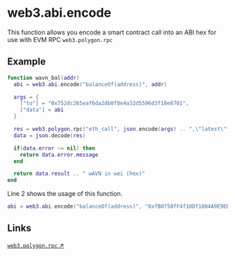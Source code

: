 # web3.abi.encode

This function allows you encode a smart contract call into an ABI hex for use with EVM RPC `web3.polygon.rpc`

## Example
```lua
function wavn_bal(addr)
  abi = web3.abi.encode("balanceOf(address)", addr)

  args = {
    ["to"] = "0x752dc265eaf6da2db0f8e4a32d5596d3f18e8701",
    ["data"] = abi
  }

  res = web3.polygon.rpc("eth_call", json.encode(args) .. ",\"latest\"")
  data = json.decode(res)

  if(data.error ~= nil) then
    return data.error.message
  end

  return data.result .. " wAVN in wei (hex)"
end
```

Line 2 shows the usage of this function.
```lua
abi = web3.abi.encode("balanceOf(address)", "0xfB0758fF4f10Df1804A9E9EB70383af12fC9a358")
```

## Links

[`web3.polygon.rpc` ↗](../polygon/rpc.md) 